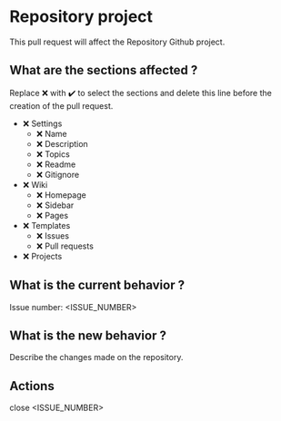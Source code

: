 # Repository project
This pull request will affect the Repository Github project.

## What are the sections affected ?
Replace :x: with :heavy_check_mark: to select the sections and delete this line before the creation of the pull request.

- :x: Settings
    - :x: Name
    - :x: Description
    - :x: Topics
    - :x: Readme
    - :x: Gitignore
- :x: Wiki
    - :x: Homepage
    - :x: Sidebar
    - :x: Pages
- :x: Templates
    - :x: Issues
    - :x: Pull requests
- :x: Projects

## What is the current behavior ?
Issue number: <ISSUE_NUMBER>

## What is the new behavior ?
Describe the changes made on the repository.

## Actions
close <ISSUE_NUMBER>
